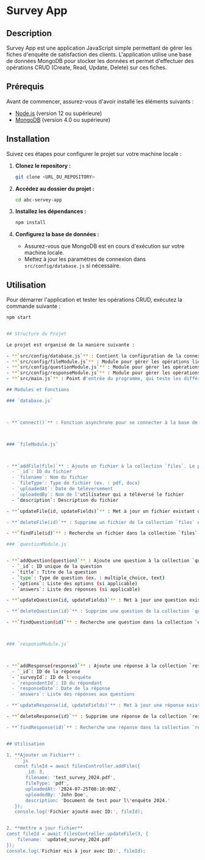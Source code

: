 

# Survey App

## Description

Survey App est une application JavaScript simple permettant de gérer les fiches d'enquête de satisfaction des clients. L'application utilise une base de données MongoDB pour stocker les données et permet d'effectuer des opérations CRUD (Create, Read, Update, Delete) sur ces fiches.

## Prérequis

Avant de commencer, assurez-vous d'avoir installé les éléments suivants :

- [Node.js](https://nodejs.org/) (version 12 ou supérieure)
- [MongoDB](https://www.mongodb.com/try/download/community) (version 4.0 ou supérieure)

## Installation

Suivez ces étapes pour configurer le projet sur votre machine locale :

1. **Clonez le repository :**

    ```bash
    git clone <URL_DU_REPOSITORY>
    ```

2. **Accédez au dossier du projet :**

    ```bash
    cd abc-servey-app
    ```

3. **Installez les dépendances :**

    ```bash
    npm install
    ```

4. **Configurez la base de données :**

    - Assurez-vous que MongoDB est en cours d'exécution sur votre machine locale.
    - Mettez à jour les paramètres de connexion dans `src/config/database.js` si nécessaire.

## Utilisation

Pour démarrer l'application et tester les opérations CRUD, exécutez la commande suivante :

```bash
npm start


## Structure du Projet

Le projet est organisé de la manière suivante :

- **`src/config/database.js`** : Contient la configuration de la connexion à MongoDB.
- **`src/config/fileModule.js`** : Module pour gérer les opérations liées aux fichiers.
- **`src/config/questionModule.js`** : Module pour gérer les opérations liées aux questions.
- **`src/config/responseModule.js`** : Module pour gérer les opérations liées aux réponses.
- **`src/main.js`** : Point d'entrée du programme, qui teste les différentes fonctions des modules.

## Modules et Fonctions

### `database.js`



- **`connect()`** : Fonction asynchrone pour se connecter à la base de données MongoDB. Elle renvoie une instance de la base de données.



### `fileModule.js`



- **`addFile(file)`** : Ajoute un fichier à la collection `files`. Le paramètre `file` doit être un objet avec les propriétés suivantes :
  - `_id`: ID du fichier
  - `filename`: Nom du fichier
  - `fileType`: Type de fichier (ex. : pdf, docx)
  - `uploadedAt`: Date de téléversement
  - `uploadedBy`: Nom de l'utilisateur qui a téléversé le fichier
  - `description`: Description du fichier

- **`updateFile(id, updateFields)`** : Met à jour un fichier existant dans la collection `files` en utilisant l'ID fourni et les champs à mettre à jour.

- **`deleteFile(id)`** : Supprime un fichier de la collection `files` en utilisant l'ID fourni.

- **`findFile(id)`** : Recherche un fichier dans la collection `files` en utilisant l'ID fourni. Renvoie l'objet du fichier trouvé.

### `questionModule.js`


- **`addQuestion(question)`** : Ajoute une question à la collection `questions`. Le paramètre `question` doit être un objet avec les propriétés suivantes :
  - `_id`: ID unique de la question
  - `title`: Titre de la question
  - `type`: Type de question (ex. : multiple_choice, text)
  - `options`: Liste des options (si applicable)
  - `answers`: Liste des réponses (si applicable)

- **`updateQuestion(id, updateFields)`** : Met à jour une question existante dans la collection `questions` en utilisant l'ID fourni et les champs à mettre à jour.

- **`deleteQuestion(id)`** : Supprime une question de la collection `questions` en utilisant l'ID fourni.

- **`findQuestion(id)`** : Recherche une question dans la collection `questions` en utilisant l'ID fourni. Renvoie l'objet de la question trouvée.



### `responseModule.js`



- **`addResponse(response)`** : Ajoute une réponse à la collection `responses`. Le paramètre `response` doit être un objet avec les propriétés suivantes :
  - `_id`: ID de la réponse
  - `surveyId`: ID de l'enquête
  - `respondentId`: ID du répondant
  - `responseDate`: Date de la réponse
  - `answers`: Liste des réponses aux questions

- **`updateResponse(id, updateFields)`** : Met à jour une réponse existante dans la collection `responses` en utilisant l'ID fourni et les champs à mettre à jour.

- **`deleteResponse(id)`** : Supprime une réponse de la collection `responses` en utilisant l'ID fourni.

- **`findResponse(id)`** : Recherche une réponse dans la collection `responses` en utilisant l'ID fourni. Renvoie l'objet de la réponse trouvée.


## Utilisation

1. **Ajouter un Fichier** :
   ```js
   const fileId = await filesController.addFile({
       _id: 3,
       filename: 'test_survey_2024.pdf',
       fileType: 'pdf',
       uploadedAt: '2024-07-25T08:10:00Z',
       uploadedBy: 'John Doe',
       description: 'Document de test pour l\'enquête 2024.'
   });
   console.log('Fichier ajouté avec ID:', fileId);


2. **mettre a jour fichier**
const fileId = await filesController.updateFile(3, {
    filename: 'updated_survey_2024.pdf'
});
console.log('Fichier mis à jour avec ID:', fileId);